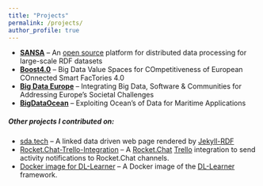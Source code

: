 ```yaml
---
title: "Projects"
permalink: /projects/
author_profile: true
---
```


* **[SANSA](http://sansa-stack.net/)** – An [open source](https://github.com/SANSA-Stack) platform for distributed data processing for large-scale RDF datasets
* **[Boost4.0](http://boost40.eu/)** – Big Data Value Spaces for COmpetitiveness of European COnnected Smart FacTories 4.0
* **[Big Data Europe](https://www.big-data-europe.eu/)** – Integrating Big Data, Software & Communities for Addressing Europe’s Societal Challenges
* **[BigDataOcean](http://www.bigdataocean.eu/)** – Exploiting Ocean’s of Data for Maritime Applications


##### Other projects I contributed on:
* [sda.tech](https://github.com/SmartDataAnalytics/sda.tech) – A linked data driven web page rendered by [Jekyll-RDF](https://github.com/white-gecko/jekyll-rdf)
* [Rocket.Chat-Trello-Integration](https://github.com/GezimSejdiu/Rocket.Chat-Trello-Integration) – A [Rocket.Chat](https://rocket.chat/) [Trello](https://trello.com/) integration to send activity notifications to Rocket.Chat channels.
* [Docker image for DL-Learner](https://github.com/SmartDataAnalytics/DL-Learner/tree/develop/docker) – A Docker image of the [DL-Learner](https://github.com/SmartDataAnalytics/DL-Learner) framework.
